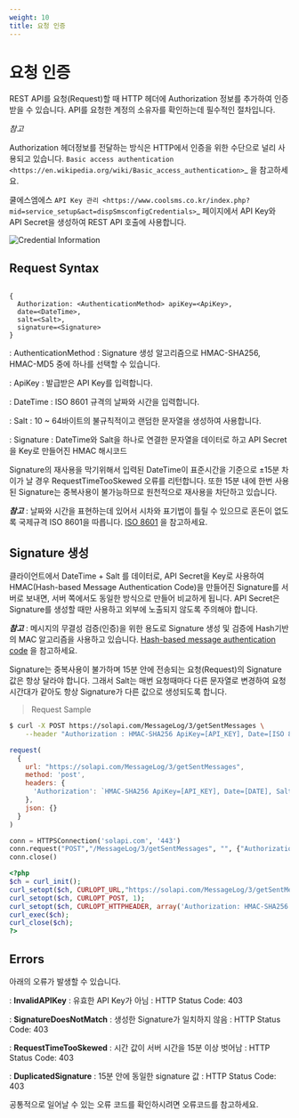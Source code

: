 ```yaml
---
weight: 10
title: 요청 인증
---
```


# 요청 인증

REST API를 요청(Request)할 때 HTTP 헤더에 Authorization 정보를 추가하여 인증 받을 수 있습니다. API를 요청한 계정의 소유자를 확인하는데 필수적인 절차입니다. 

*참고*

  Authorization 헤더정보를 전달하는 방식은 HTTP에서 인증을 위한 수단으로 널리 사용되고 있습니다.  `Basic access authentication <https://en.wikipedia.org/wiki/Basic_access_authentication>`_ 을 참고하세요.

쿨에스엠에스 `API Key 관리 <https://www.coolsms.co.kr/index.php?mid=service_setup&act=dispSmsconfigCredentials>`_ 페이지에서 API Key와 API Secret을 생성하여 REST API 호출에 사용합니다.

![Credential Information](/images/credential_info.png)

## Request Syntax

```syntax

{
  Authorization: <AuthenticationMethod> apiKey=<ApiKey>,
  date=<DateTime>, 
  salt=<Salt>, 
  signature=<Signature>
}

```

  : AuthenticationMethod
    : Signature 생성 알고리즘으로 HMAC-SHA256, HMAC-MD5 중에 하나를 선택할 수 있습니다.

  : ApiKey
    : 발급받은 API Key를 입력합니다.

  : DateTime
    : ISO 8601 규격의 날짜와 시간을 입력합니다.

  : Salt
    : 10 ~ 64바이트의 불규칙적이고 랜덤한 문자열을 생성하여 사용합니다.

  : Signature
    : DateTime와 Salt을 하나로 연결한 문자열을 데이터로 하고 API Secret을 Key로 만들어진 HMAC 해시코드

Signature의 재사용을 막기위해서 입력된 DateTime이 표준시간을 기준으로 ±15분 차이가 날 경우 RequestTimeTooSkewed 오류를 리턴합니다. 또한 15분 내에 한번 사용된 Signature는 중복사용이 불가능하므로 원천적으로 재사용을 차단하고 있습니다.


***참고***
  : 날짜와 시간을 표현하는데 있어서 시차와 표기법이 틀릴 수 있으므로 혼돈이 없도록 국제규격 ISO 8601을 따릅니다. [ISO 8601](https://ko.wikipedia.org/wiki/ISO_8601) 을 참고하세요.

## Signature 생성

클라이언트에서 DateTime + Salt 를 데이터로, API Secret을 Key로 사용하여 HMAC(Hash-based Message Authentication Code)을 만들어진 Signature를 서버로 보내면, 서버 쪽에서도 동일한 방식으로 만들어 비교하게 됩니다. API Secret은 Signature를 생성할 때만 사용하고 외부에 노출되지 않도록 주의해야 합니다.

***참고***
  : 메시지의 무결성 검증(인증)을 위한 용도로 Signature 생성 및 검증에 Hash기반의 MAC 알고리즘을 사용하고 있습니다. [Hash-based message authentication code](https://en.wikipedia.org/wiki/Hash-based_message_authentication_code) 을 참고하세요.

Signature는 중복사용이 불가하며 15분 안에 전송되는 요청(Request)의 Signature 값은 항상 달라야 합니다. 그래서 Salt는 매번 요청때마다 다른 문자열로 변경하여 요청 시간대가 같아도 항상 Signature가 다른 값으로 생성되도록 합니다.

> Request Sample

```bash
$ curl -X POST https://solapi.com/MessageLog/3/getSentMessages \
    --header "Authorization : HMAC-SHA256 ApiKey=[API_KEY], Date=[ISO 8601 DATE], Salt=[UNIQID], Signature=[SIGNATURE]"
```
```javascript
request(
  {
    url: "https://solapi.com/MessageLog/3/getSentMessages",
    method: 'post',
    headers: {
      'Authorization': `HMAC-SHA256 ApiKey=[API_KEY], Date=[DATE], Salt=[SALT], Signature=[SIGNATURE]`
    },
    json: {}
  }
)
```
```python
conn = HTTPSConnection('solapi.com', '443')
conn.request("POST","/MessageLog/3/getSentMessages", "", {"Authorization":"HMAC-SHA256 ApiKey=[API_KEY], Date=[DATE], Salt=[SALT], Signature=[SIGNATURE]"} )
conn.close()
```

```php
<?php
$ch = curl_init();
curl_setopt($ch, CURLOPT_URL,"https://solapi.com/MessageLog/3/getSentMessages"); //requset URL
curl_setopt($ch, CURLOPT_POST, 1);
curl_setopt($ch, CURLOPT_HTTPHEADER, array('Authorization: HMAC-SHA256 ApiKey=[API_KEY], Date=[DATA], Salt=[SALT], Signature=[SIGNATURE])');
curl_exec($ch);
curl_close($ch);
?>
```
## Errors

아래의 오류가 발생할 수 있습니다.

  : **InvalidAPIKey**
    : 유효한 API Key가 아님
    : HTTP Status Code: 403
  
  : **SignatureDoesNotMatch**
    : 생성한 Signature가 일치하지 않음
    : HTTP Status Code: 403

  : **RequestTimeTooSkewed**
    : 시간 값이 서버 시간을 15분 이상 벗어남
    : HTTP Status Code: 403
  
  : **DuplicatedSignature**
    : 15분 안에 동일한 signature 값
    : HTTP Status Code: 403

공통적으로 일어날 수 있는 오류 코드를 확인하시려면 오류코드를 참고하세요.
